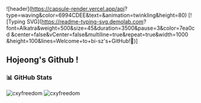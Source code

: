 ![header](https://capsule-render.vercel.app/api?
type=waving&color=6994CDEE&text=&animation=twinkling&height=80)
[![Typing SVG](https://readme-typing-svg.demolab.com?
font=Alkatra&weight=500&size=45&duration=3500&pause=3&color=7ea0cd
&center=false&vCenter=false&multiline=true&repeat=true&width=1000
&height=100&lines=Welcome+to+bi-sz's+GitHub!👋)]
## Hojeong's Github !

### 📊 GitHub Stats
<p><img src="https://github-readme-stats.vercel.app/api?username=hjung43&show_icons=true&hide_title=true&hide_border=true&theme=dracula&hide_border=false&include_all_commits=false&count_private=false" alt="cxyfreedom" /> <img src="https://github-readme-stats.vercel.app/api/top-langs/?username=hjung43&theme=dracula&hide_border=false&include_all_commits=false&count_private=false&layout=compact" alt="cxyfreedom" /></p>
